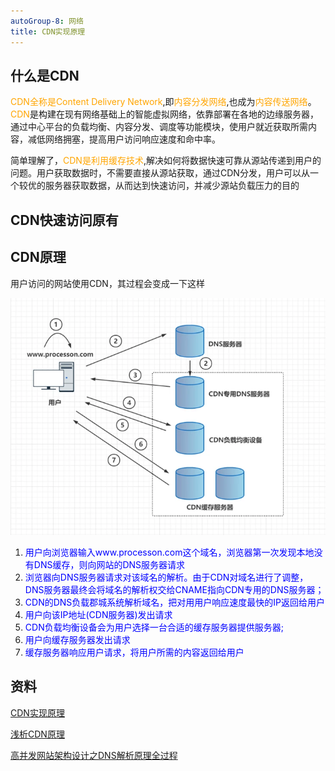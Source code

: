 ```yaml
---
autoGroup-8: 网络
title: CDN实现原理 
---
```

## 什么是CDN
<span style="color: orange">CDN全称是Content Delivery Network</span>,即<span style="color: orange">内容分发网络</span>,也成为<span style="color: orange">内容传送网络</span>。<span style="color: orange">CDN</span>是构建在现有网络基础上的智能虚拟网络，依靠部署在各地的边缘服务器，通过中心平台的负载均衡、内容分发、调度等功能模块，使用户就近获取所需内容，减低网络拥塞，提高用户访问响应速度和命中率。

简单理解了，<span style="color: orange">CDN是利用缓存技术</span>,解决如何将数据快速可靠从源站传递到用户的问题。用户获取数据时，不需要直接从源站获取，通过CDN分发，用户可以从一个较优的服务器获取数据，从而达到快速访问，并减少源站负载压力的目的

## CDN快速访问原有

## CDN原理

用户访问的网站使用CDN，其过程会变成一下这样

![用户访问网站使用CDN](./images/1371705100-bf4a89f4b942e961_fix732.jpg)

1. <span style="color: blue">用户向浏览器输入www.processon.com这个域名，浏览器第一次发现本地没有DNS缓存，则向网站的DNS服务器请求</span>
2. <span style="color: blue">浏览器向DNS服务器请求对该域名的解析。由于CDN对域名进行了调整，DNS服务器最终会将域名的解析权交给CNAME指向CDN专用的DNS服务器；</span>
3. <span style="color: blue">CDN的DNS负载郡城系统解析域名，把对用用户响应速度最快的IP返回给用户</span>
4. <span style="color: blue">用户向该IP地址(CDN服务器)发出请求</span>
5. <span style="color: blue">CDN负载均衡设备会为用户选择一台合适的缓存服务器提供服务器;</span>
6. <span style="color: blue">用户向缓存服务器发出请求</span>
7. <span style="color: blue">缓存服务器响应用户请求，将用户所需的内容返回给用户</span>

## 资料
[CDN实现原理](https://www.cnblogs.com/natee/p/15057123.html)

[浅析CDN原理](https://segmentfault.com/a/1190000039045541)

[高并发网站架构设计之DNS解析原理全过程](https://zhuanlan.zhihu.com/p/269239315)
